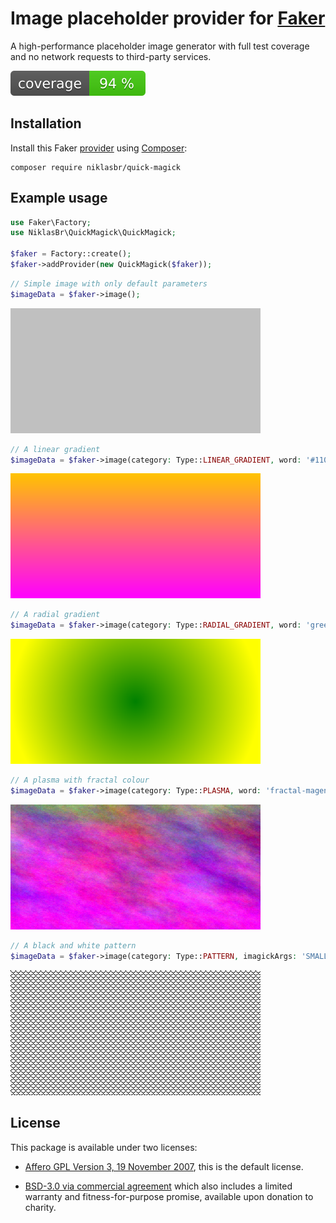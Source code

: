 # Image placeholder provider for [Faker](https://github.com/FakerPHP/Faker)

A high-performance placeholder image generator with full test coverage and no network requests to third-party services.

![Coverage](badge-coverage.svg)

## Installation

Install this Faker [provider](https://fakerphp.org/#faker-internals-understanding-providers) using [Composer](https://getcomposer.org/):
```shell
composer require niklasbr/quick-magick
```


## Example usage

```php
use Faker\Factory;
use NiklasBr\QuickMagick\QuickMagick;

$faker = Factory::create();
$faker->addProvider(new QuickMagick($faker));
```
```php
// Simple image with only default parameters
$imageData = $faker->image();
```
![default_output.png](docs/img/default_output.png "simple silver image")

```php
// A linear gradient
$imageData = $faker->image(category: Type::LINEAR_GRADIENT, word: '#1100ff-magenta');
```
![linear_gradient.png](docs/img/linear_gradient.png "orange-magenta vertical gradient")

```php
// A radial gradient
$imageData = $faker->image(category: Type::RADIAL_GRADIENT, word: 'green-yellow');
```
![linear_gradient.png](docs/img/radial_gradient.png "green-yellow circular gradient")

```php
// A plasma with fractal colour
$imageData = $faker->image(category: Type::PLASMA, word: 'fractal-magenta');
```
![linear_gradient.png](docs/img/plasma.png "cloudy magenta fractal")

```php
// A black and white pattern
$imageData = $faker->image(category: Type::PATTERN, imagickArgs: 'SMALLFISHSCALES');
```
![linear_gradient.png](docs/img/pattern.png "1-bit repeating fish scale pattern")


## License

This package is available under two licenses:

- [Affero GPL Version 3, 19 November 2007](LICENSE-AGPL-3.0.md), this is the default license.

- [BSD-3.0 via commercial agreement](LICENSE-Commercial.md) which also includes a limited warranty and fitness-for-purpose promise, available upon donation to charity.
